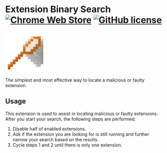 # Extension Binary Search [![Chrome Web Store](https://img.shields.io/chrome-web-store/v/pokongmehfnlmmkgppngbmagkpamckgi.svg?maxAge=86400)](https://chrome.google.com/webstore/detail/extension-binary-search/pokongmehfnlmmkgppngbmagkpamckgi) [![GitHub license](https://img.shields.io/badge/license-MIT-blue.svg)](https://raw.githubusercontent.com/BlackGlory/extension-binary-search/master/LICENSE)

[![Extension Binary Search](https://raw.githubusercontent.com/BlackGlory/extension-binary-search/master/src/assets/images/icon-128.png)](https://chrome.google.com/webstore/detail/extension-binary-search/pokongmehfnlmmkgppngbmagkpamckgi)

The simplest and most effective way to locate a malicious or faulty extension.

## Usage

This extension is used to assist in locating malicious or faulty extensions. After you start your search, the following steps are performed:

1. Disable half of enabled extensions.
2. Ask if the extension you are looking for is still running and further narrow your search based on the results.
3. Cycle steps 1 and 2 until there is only one extension.
